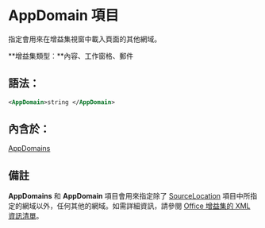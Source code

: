 
# AppDomain 項目
指定會用來在增益集視窗中載入頁面的其他網域。

 **增益集類型︰**內容、工作窗格、郵件


## 語法：


```XML
<AppDomain>string </AppDomain>
```


## 內含於：

[AppDomains](../../reference/manifest/appdomains.md)


## 備註

**AppDomains** 和 **AppDomain** 項目會用來指定除了 [SourceLocation](../../reference/manifest/sourcelocation.md) 項目中所指定的網域以外，任何其他的網域。如需詳細資訊，請參閱 [Office 增益集的 XML 資訊清單](../../docs/overview/add-in-manifests.md)。

